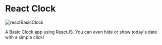 # React Clock

![reactBasicClock](https://user-images.githubusercontent.com/58882791/71478750-39f5f280-2817-11ea-81c2-bed70babcdd3.png)

A Basic Clock app using ReactJS.
You can even hide or show today's date with a simple click!
